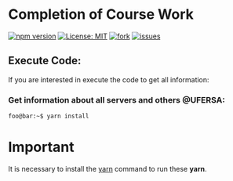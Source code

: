 # Completion of Course Work

[![npm version](https://img.shields.io/npm/v/react.svg?style=flat)](https://www.npmjs.com/package/react)
[![License: MIT](https://img.shields.io/badge/License-MIT-yellow.svg)](https://github.com/EdsonCandido/tcc-ufersa/License.md) 
[![fork](https://img.shields.io/github/forks/zegildo/francisdrake.svg)](https://github.com/EdsonCandido/tcc-ufersa/network/members)
[![issues](https://img.shields.io/github/issues/zegildo/francisdrake.svg)](https://github.com/EdsonCandido/tcc-ufersa/issues)

## Execute Code:

If you are interested in execute the code to get all information:

### Get information about all servers and others @UFERSA:

```console
foo@bar:~$ yarn install
```

# Important
It is necessary to install the [yarn](https://yarnpkg.com/getting-started) command to run these **yarn**.
